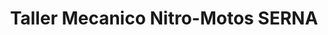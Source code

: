 ---
title: "Taller Mecanico Nitro-Motos SERNA"
url: /sapecho/taller-mecanico-nitro-motos-serna/
shop: Motorrad
---
